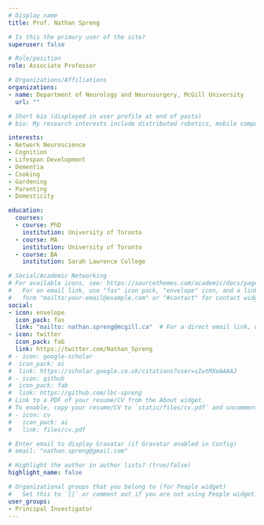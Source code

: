 ```yaml
---
# Display name
title: Prof. Nathan Spreng

# Is this the primary user of the site?
superuser: false

# Role/position
role: Associate Professor

# Organizations/Affiliations
organizations:
- name: Department of Neurology and Neurosurgery, McGill University
  url: ""

# Short bio (displayed in user profile at end of posts)
# bio: My research interests include distributed robotics, mobile computing and programmable matter.

interests:
- Network Neuroscience
- Cognition
- Lifespan Development
- Dementia
- Cooking
- Gardening
- Parenting
- Domesticity

education:
  courses:
  - course: PhD 
    institution: University of Toronto
  - course: MA
    institution: University of Toronto
  - course: BA 
    institution: Sarah Lawrence College

# Social/Academic Networking
# For available icons, see: https://sourcethemes.com/academic/docs/page-builder/#icons
#   For an email link, use "fas" icon pack, "envelope" icon, and a link in the
#   form "mailto:your-email@example.com" or "#contact" for contact widget.
social:
- icon: envelope
  icon_pack: fas
  link: "mailto: nathan.spreng@mcgill.ca"  # For a direct email link, use "mailto:test@example.org".
- icon: twitter
  icon_pack: fab
  link: https://twitter.com/Nathan_Spreng
# - icon: google-scholar
#  icon_pack: ai
#  link: https://scholar.google.co.uk/citations?user=sIwtMXoAAAAJ
# - icon: github
#  icon_pack: fab
#  link: https://github.com/lbc-spreng
# Link to a PDF of your resume/CV from the About widget.
# To enable, copy your resume/CV to `static/files/cv.pdf` and uncomment the lines below.
# - icon: cv
#   icon_pack: ai
#   link: files/cv.pdf

# Enter email to display Gravatar (if Gravatar enabled in Config)
# email: "nathan.spreng@gmail.com"

# Highlight the author in author lists? (true/false)
highlight_name: false

# Organizational groups that you belong to (for People widget)
#   Set this to `[]` or comment out if you are not using People widget.
user_groups:
- Principal Investigator
---
```


